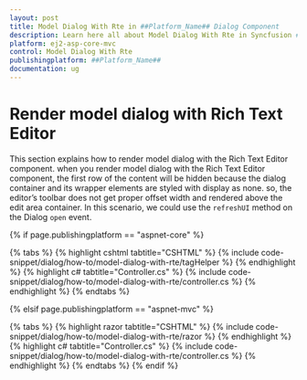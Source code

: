 ```yaml
---
layout: post
title: Model Dialog With Rte in ##Platform_Name## Dialog Component
description: Learn here all about Model Dialog With Rte in Syncfusion ##Platform_Name## Dialog component and more.
platform: ej2-asp-core-mvc
control: Model Dialog With Rte
publishingplatform: ##Platform_Name##
documentation: ug
---
```



# Render model dialog with Rich Text Editor

This section explains how to render model dialog with the Rich Text Editor component. when you render model dialog with the Rich Text Editor component, the first row of the content will be hidden because the dialog container and its wrapper elements are styled with display as none. so, the editor’s toolbar does not get proper offset width and rendered above the edit area container. In this scenario, we could use the `refreshUI` method on the Dialog `open` event.

{% if page.publishingplatform == "aspnet-core" %}

{% tabs %}
{% highlight cshtml tabtitle="CSHTML" %}
{% include code-snippet/dialog/how-to/model-dialog-with-rte/tagHelper %}
{% endhighlight %}
{% highlight c# tabtitle="Controller.cs" %}
{% include code-snippet/dialog/how-to/model-dialog-with-rte/controller.cs %}
{% endhighlight %}
{% endtabs %}

{% elsif page.publishingplatform == "aspnet-mvc" %}

{% tabs %}
{% highlight razor tabtitle="CSHTML" %}
{% include code-snippet/dialog/how-to/model-dialog-with-rte/razor %}
{% endhighlight %}
{% highlight c# tabtitle="Controller.cs" %}
{% include code-snippet/dialog/how-to/model-dialog-with-rte/controller.cs %}
{% endhighlight %}
{% endtabs %}
{% endif %}

